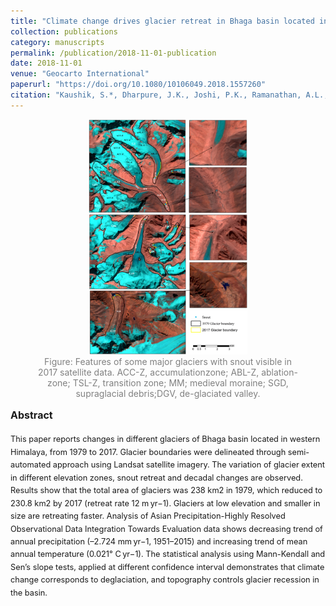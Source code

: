 ```yaml
---
title: "Climate change drives glacier retreat in Bhaga basin located in Himachal Pradesh, India"
collection: publications
category: manuscripts
permalink: /publication/2018-11-01-publication
date: 2018-11-01
venue: "Geocarto International"
paperurl: "https://doi.org/10.1080/10106049.2018.1557260"
citation: "Kaushik, S.*, Dharpure, J.K., Joshi, P.K., Ramanathan, A.L., & Singh, T. (2018). Climate change drives glacier retreat in Bhaga basin located in Himachal Pradesh, India. Geocarto International."
---
```



<figure style="text-align: center;">
    <img src="../images/Geocarto.jpg" alt="Landslide Susceptibility Assessment" style="width: 60%;">
    <figcaption style="font-size: 14px; color: gray;">
        Figure: Features of some major glaciers with snout visible in 2017 satellite data. ACC-Z, accumulationzone; ABL-Z, ablation-zone; TSL-Z, transition zone; MM; medieval moraine; SGD, supraglacial debris;DGV, de-glaciated valley.
    </figcaption>
</figure>


<style>
  /* Page-scoped abstract size tweak */
  .paper-abstract { font-size: 0.8rem; line-height: 1.6; }
  .paper-abstract h3 { font-size: 1.0rem; margin-top: .5rem; }
</style>

<div class="paper-abstract">
  <h3>Abstract</h3>
  <p>This paper reports changes in different glaciers of Bhaga basin located in western Himalaya, from 1979 to 2017. Glacier boundaries were delineated through semi-automated approach using Landsat satellite imagery. The variation of glacier extent in different elevation zones, snout retreat and decadal changes are observed. Results show that the total area of glaciers was 238 km2 in 1979, which reduced to 230.8 km2 by 2017 (retreat rate 12 m⁢ yr−1). Glaciers at low elevation and smaller in size are retreating faster. Analysis of Asian Precipitation-Highly Resolved Observational Data Integration Towards Evaluation data shows decreasing trend of annual precipitation (–2.724 mm yr−1, 1951–2015) and increasing trend of mean annual temperature (0.021° C⁢ yr−1). The statistical analysis using Mann-Kendall and Sen’s slope tests, applied at different confidence interval demonstrates that climate change corresponds to deglaciation, and topography controls glacier recession in the basin.</p>
</div>
